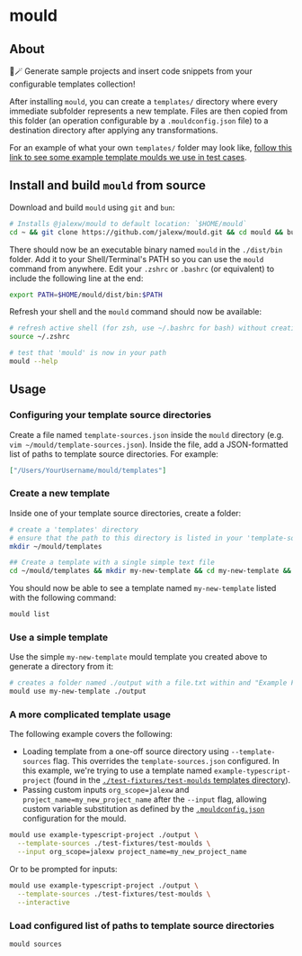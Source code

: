 # mould

## About

🧩🪄 Generate sample projects and insert code snippets from your configurable templates collection!

After installing `mould`, you can create a `templates/` directory where every immediate subfolder represents a new template. Files are then copied from this folder (an operation configurable by a `.mouldconfig.json` file) to a destination directory after applying any transformations.

For an example of what your own `templates/` folder may look like, [follow this link to see some example template moulds we use in test cases](./test-fixtures/test-moulds).

## Install and build `mould` from source

Download and build `mould` using `git` and `bun`:
```bash
# Installs @jalexw/mould to default location: `$HOME/mould`
cd ~ && git clone https://github.com/jalexw/mould.git && cd mould && bun install && bun run build
```

There should now be an executable binary named `mould` in the `./dist/bin` folder. Add it to your Shell/Terminal's PATH so you can use the `mould` command from anywhere. Edit your `.zshrc` or `.bashrc` (or equivalent) to include the following line at the end:
```bash
export PATH=$HOME/mould/dist/bin:$PATH
```

Refresh your shell and the `mould` command should now be available:
```bash
# refresh active shell (for zsh, use ~/.bashrc for bash) without creating a new one:
source ~/.zshrc

# test that 'mould' is now in your path
mould --help
```

## Usage

### Configuring your template source directories

Create a file named `template-sources.json` inside the `mould` directory (e.g. `vim ~/mould/template-sources.json`). Inside the file, add a JSON-formatted list of paths to template source directories. For example:
```json
["/Users/YourUsername/mould/templates"]
```

### Create a new template

Inside one of your template source directories, create a folder:
```bash
# create a 'templates' directory
# ensure that the path to this directory is listed in your 'template-sources.json' config
mkdir ~/mould/templates

## Create a template with a single simple text file
cd ~/mould/templates && mkdir my-new-template && cd my-new-template && echo "Example File Content" > file.txt
```

You should now be able to see a template named `my-new-template` listed with the following command:
```bash
mould list
```

### Use a simple template

Use the simple `my-new-template` mould template you created above to generate a directory from it:
```bash
# creates a folder named ./output with a file.txt within and "Example File Content"
mould use my-new-template ./output
```

### A more complicated template usage

The following example covers the following:
- Loading template from a one-off source directory using `--template-sources` flag. This overrides the `template-sources.json` configured. In this example, we're trying to use a template named `example-typescript-project` (found in the [`./test-fixtures/test-moulds` templates directory](./test-fixtures/test-moulds)).
- Passing custom inputs `org_scope=jalexw` and `project_name=my_new_project_name` after the `--input` flag, allowing custom variable substitution as defined by the [`.mouldconfig.json`](./test-fixtures/test-moulds/example-typescript-project/.mouldconfig.json) configuration for the mould.

```bash
mould use example-typescript-project ./output \
  --template-sources ./test-fixtures/test-moulds \
  --input org_scope=jalexw project_name=my_new_project_name
```

Or to be prompted for inputs:
```bash
mould use example-typescript-project ./output \
  --template-sources ./test-fixtures/test-moulds \
  --interactive
```


### Load configured list of paths to template source directories
```bash
mould sources
```

